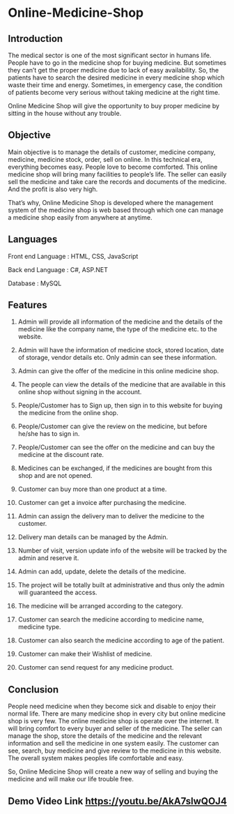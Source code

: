 # Online-Medicine-Shop

## Introduction  

The medical sector is one of the most significant sector in humans life. People have to go in the medicine shop for buying medicine. But sometimes they can’t get the proper medicine due to lack of easy availability. So, the patients have to search the desired medicine in every medicine shop which waste their time and energy. Sometimes, in emergency case, the condition of patients become very serious without taking medicine at the right time. 

Online Medicine Shop will give the opportunity to buy proper medicine by sitting in the house without any trouble. 

## Objective  

Main objective is to manage the details of customer, medicine company, medicine, medicine stock, order, sell on online. In this technical era, everything becomes easy. People love to become comforted. This online medicine shop will bring many facilities to people’s life. The seller can easily sell the medicine and take care the records and documents of the medicine. And the profit is also very high.

That’s why, Online Medicine Shop is developed where the management system of the medicine shop is web based through which one can manage a medicine shop easily from anywhere at anytime.

## Languages

Front end Language : HTML, CSS, JavaScript

Back end Language : C#, ASP.NET

Database : MySQL


## Features

1.	 Admin will provide all information of the medicine and the details of the medicine like the company name, the type of the medicine etc. to the website.

2. Admin will have the information of medicine stock, stored location, date of storage, vendor details etc. Only admin can see these information.

3. Admin can give the offer of the medicine in this online medicine shop.

4. The people can view the details of the medicine that are available in this online shop without signing in the account.

5. People/Customer has to Sign up, then sign in to this website for buying the medicine from the online shop.

6. People/Customer can give the review on the medicine, but before he/she has to sign in.

7. People/Customer can see the offer on the medicine and can buy the medicine at the discount rate.

8. Medicines can be exchanged, if the medicines are bought from this shop and are not opened.

9. Customer can buy more than one product at a time.

10. Customer can get a invoice after purchasing the medicine.

11. Admin can assign the delivery man to deliver the medicine to the customer.

12. Delivery man details can be managed by the Admin.

13. Number of visit, version update info of the website will be tracked by the admin and reserve it.

14. Admin can add, update, delete the details of the medicine.

15. The project will be totally built at administrative and thus only the admin will guaranteed the access. 

16. The medicine will be arranged according to the category.
17. Customer can search the medicine according to medicine name, medicine type.

18. Customer can also search the medicine according to age of the patient.

19. Customer can make their Wishlist of medicine.

20. Customer can send request for any medicine product.


## Conclusion

People need medicine when they become sick and disable to enjoy their normal life. There are many medicine shop in every city but online medicine shop is very few. The online medicine shop is operate over the internet. It will bring comfort to every buyer and seller of the medicine. The seller can manage the shop, store the details of the medicine and the relevant information and sell the medicine in one system easily. The customer can see, search, buy medicine and give review to the medicine in this website. The overall system makes peoples life comfortable and easy. 

So, Online Medicine Shop will create a new way of selling and buying the medicine and will make our life trouble free.

## Demo Video Link https://youtu.be/AkA7slwQOJ4
